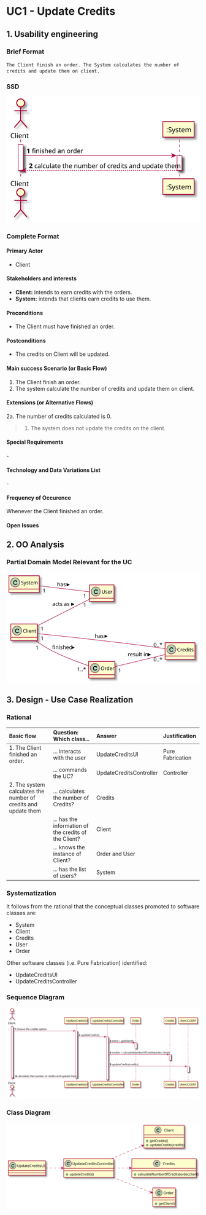 # UC1 - Update Credits

## 1. Usability engineering

### Brief Format

	The Client finish an order. The System calculates the number of credits and update them on client.

### SSD
![UC105_SSD.svg](UC105_SSD.svg)


### Complete Format

#### Primary Actor
* Client


#### Stakeholders and interests
* **Client:** intends to earn credits with the orders.
* **System:** intends that clients earn credits to use them.


#### Preconditions
* The Client must have finished an order.

#### Postconditions
* The credits on Client will be updated.

#### Main success Scenario (or Basic Flow)

1. The Client finish an order.
2. The system calculate the number of credits and update them on client.

#### Extensions (or Alternative Flows)

2a. The number of credits calculated is 0.
>	1. The system does not update the credits on the client.


#### Special Requirements
\-

#### Technology and Data Variations List
\-

#### Frequency of Occurence
Whenever the Client finished an order.

#### Open Issues


## 2. OO Analysis

### Partial Domain Model Relevant for the UC

![UC105_MD.svg](UC105_MD.svg)


## 3. Design - Use Case Realization

### Rational

| Basic flow | Question: Which class... | Answer | Justification |
|:--------------  |:---------------------- |:----------|:---------------------------- |
|1. The Client finished an order.|... interacts with the user| UpdateCreditsUI |Pure Fabrication|
| |... commands the UC?| UpdateCreditsController |Controller|
|2. The system calculates the number of credits and update them|... calculates the number of Credits?|Credits||
| |... has the information of the credits of the Client?|Client|
| |... knows the instance of Client?|Order and User|
| |... has the list of users?|System|


### Systematization ##

 It follows from the rational that the conceptual classes promoted to software classes are:

 * System
 * Client
 * Credits
 * User
 * Order



Other software classes (i.e. Pure Fabrication) identified:  

 * UpdateCreditsUI  
 * UpdateCreditsController


###	Sequence Diagram

![UC105_SD.svg](UC105_SD.svg)



###	Class Diagram

![UC105_CD.svg](UC105_CD.svg)
